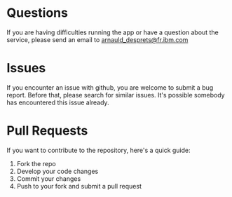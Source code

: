# Questions

If you are having difficulties running the app or have a question about the service, please send an email to arnauld_desprets@fr.ibm.com

# Issues

If you encounter an issue with github, you are welcome to submit a bug report. Before that, please search for similar issues. It's possible somebody has encountered this issue already.


# Pull Requests

If you want to contribute to the repository, here's a quick guide:

1. Fork the repo
1. Develop your code changes
1. Commit your changes
1. Push to your fork and submit a pull request
